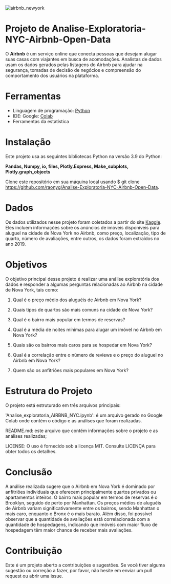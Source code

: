 ![airbnb_newyork](https://user-images.githubusercontent.com/123891555/235514921-f940e794-5f17-4e20-ba6f-ed94975f1784.jpg)


# Projeto de Analise-Exploratoria-NYC-Airbnb-Open-Data
O **Airbnb** é um serviço online que conecta pessoas que desejam alugar suas casas com viajantes em busca de acomodações. Analistas de dados usam os dados gerados pelas listagens do Airbnb para ajudar na segurança, tomadas de decisão de negócios e compreensão do comportamento dos usuários na plataforma.

# Ferramentas
* Linguagem de programação: [Python](https://www.python.org/)
* IDE: Google: [Colab](https://colab.research.google.com/)
* Ferramentas da estatística 

# Instalação
Este projeto usa as seguintes bibliotecas Python na versão 3.9 do Python:

__Pandas, Numpy, io, files, Plotly.Express, Make_subplots, Plotly.graph_objects__

Clone este repositório em sua máquina local usando $ git clone https://github.com/raonyg/Analise-Exploratoria-NYC-Airbnb-Open-Data.

# Dados
Os dados utilizados nesse projeto foram coletados a partir do site [Kaggle](https://www.kaggle.com/datasets/dgomonov/new-york-city-airbnb-open-data). Eles incluem informações sobre os anúncios de imóveis disponíveis para aluguel na cidade de Nova York no Airbnb, como preço, localização, tipo de quarto, número de avaliações, entre outros, os dados foram extraídos no ano 2019.

# Objetivos
O objetivo principal desse projeto é realizar uma análise exploratória dos dados e responder a algumas perguntas relacionadas ao Airbnb na cidade de Nova York, tais como:

1. Qual é o preço médio dos aluguéis de Airbnb em Nova York?

2. Quais tipos de quartos são mais comuns na cidade de Nova York?

3. Qual é o bairro mais popular em termos de reservas?

4. Qual é a média de noites mínimas para alugar um imóvel no Airbnb em Nova York?

5. Quais são os bairros mais caros para se hospedar em Nova York?

6. Qual é a correlação entre o número de reviews e o preço do aluguel no Airbnb em Nova York?

7. Quem são os anfitriões mais populares em Nova York?

# Estrutura do Projeto
O projeto está estruturado em três arquivos principais:

'Analise_exploratoria_AIRBNB_NYC.ipynb': é um arquivo gerado no Google Colab onde contém o código e as análises que foram realizadas.

README.md: este arquivo que contém informações sobre o projeto e as análises realizadas;

LICENSE: O uso é fornecido sob a licença MIT. Consulte LICENÇA para obter todos os detalhes.

# Conclusão
A análise realizada sugere que o Airbnb em Nova York é dominado por anfitriões individuais que oferecem principalmente quartos privados ou apartamentos inteiros. O bairro mais popular em termos de reservas é o Brooklyn, seguido de perto por Manhattan. Os preços médios de aluguéis de Airbnb variam significativamente entre os bairros, sendo Manhattan o mais caro, enquanto o Bronx é o mais barato. Além disso, foi possível observar que a quantidade de avaliações está correlacionada com a quantidade de hospedagens, indicando que imóveis com maior fluxo de hospedagem têm maior chance de receber mais avaliações.

# Contribuição
Este é um projeto aberto a contribuições e sugestões. Se você tiver alguma sugestão ou correção a fazer, por favor, não hesite em enviar um pull request ou abrir uma issue.
